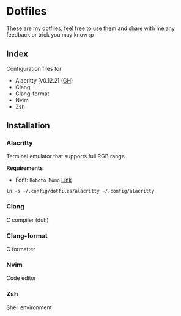 # Dotfiles
These are my dotfiles, feel free to use them and
share with me any feedback or trick you may know :p 

## Index

Configuration files for
- Alacritty \[v0.12.2\] ([GH](https://github.com/alacritty/alacritty/tree/9d9982df0ed3ab40a9b432e8e8b75d9c7f7bd882))
- Clang
- Clang-format
- Nvim
- Zsh

## Installation

### Alacritty

Terminal emulator that supports
full RGB range

**Requirements**
- Font: `Roboto Mono` [Link](https://github.com/googlefonts/RobotoMono.git)

```shell
ln -s ~/.config/dotfiles/alacritty ~/.config/alacritty 
```

### Clang
C compiler (duh)

### Clang-format
C formatter

### Nvim
Code editor

### Zsh
Shell environment


